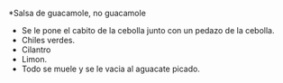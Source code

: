 *Salsa de guacamole, no guacamole

- Se le pone el cabito de la cebolla junto con un pedazo de la cebolla.
- Chiles verdes.
- Cilantro
- Limon. 
- Todo se muele y se le vacia al aguacate picado.
